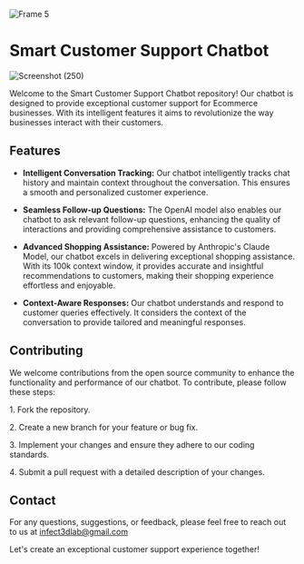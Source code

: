 ![Frame 5](https://github.com/DonGuillotine/langchain-claude-chatbot/assets/89584431/91cfd06d-09da-42d3-9779-f8f27d17ed79)


# Smart Customer Support Chatbot

![Screenshot (250)](https://github.com/DonGuillotine/langchain-claude-chatbot/assets/89584431/5322fe35-90dc-4258-89e5-366c8e4f2dd6)


Welcome to the Smart Customer Support Chatbot repository! Our chatbot is designed to provide exceptional customer support for Ecommerce businesses. With its intelligent features it aims to revolutionize the way businesses interact with their customers.

## Features

- **Intelligent Conversation Tracking:** Our chatbot intelligently tracks chat history and maintain context throughout the conversation. This ensures a smooth and personalized customer experience.

- **Seamless Follow-up Questions:** The OpenAI model also enables our chatbot to ask relevant follow-up questions, enhancing the quality of interactions and providing comprehensive assistance to customers.

- **Advanced Shopping Assistance:** Powered by Anthropic's Claude Model, our chatbot excels in delivering exceptional shopping assistance. With its 100k context window, it provides accurate and insightful recommendations to customers, making their shopping experience effortless and enjoyable.

- **Context-Aware Responses:** Our chatbot understands and respond to customer queries effectively. It considers the context of the conversation to provide tailored and meaningful responses.


## Contributing

We welcome contributions from the open source community to enhance the functionality and performance of our chatbot. To contribute, please follow these steps:

1\. Fork the repository.

2\. Create a new branch for your feature or bug fix.

3\. Implement your changes and ensure they adhere to our coding standards.

4\. Submit a pull request with a detailed description of your changes.


## Contact

For any questions, suggestions, or feedback, please feel free to reach out to us at infect3dlab@gmail.com

Let's create an exceptional customer support experience together!
